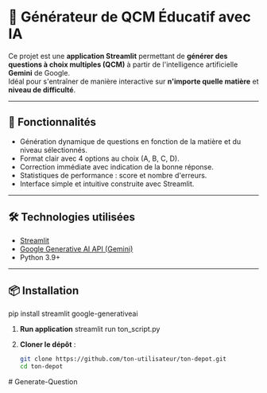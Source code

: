 # 🧠 Générateur de QCM Éducatif avec IA

Ce projet est une **application Streamlit** permettant de **générer des questions à choix multiples (QCM)** à partir de l'intelligence artificielle **Gemini** de Google.  
Idéal pour s'entraîner de manière interactive sur **n'importe quelle matière** et **niveau de difficulté**.

---

## 🚀 Fonctionnalités

- Génération dynamique de questions en fonction de la matière et du niveau sélectionnés.
- Format clair avec 4 options au choix (A, B, C, D).
- Correction immédiate avec indication de la bonne réponse.
- Statistiques de performance : score et nombre d'erreurs.
- Interface simple et intuitive construite avec Streamlit.

---

## 🛠️ Technologies utilisées

- [Streamlit](https://streamlit.io/)
- [Google Generative AI API (Gemini)](https://ai.google.dev/)
- Python 3.9+

---

## 📦 Installation
pip install streamlit google-generativeai

1. **Run application**
streamlit run ton_script.py

2. **Cloner le dépôt** :
   ```bash
   git clone https://github.com/ton-utilisateur/ton-depot.git
   cd ton-depot
#   G e n e r a t e - Q u e s t i o n  
 